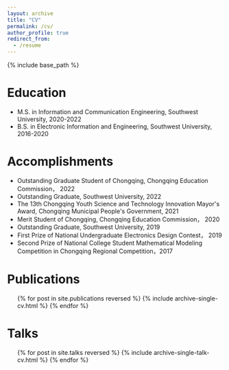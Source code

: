 ```yaml
---
layout: archive
title: "CV"
permalink: /cv/
author_profile: true
redirect_from:
  - /resume
---
```


{% include base_path %}

Education
======

* M.S. in Information and Communication Engineering, Southwest University, 2020-2022
* B.S. in Electronic Information and Engineering, Southwest University, 2016-2020


Accomplishments
======
*  Outstanding Graduate Student of Chongqing, Chongqing Education Commission， 2022
*  Outstanding Graduate, Southwest University, 2022
*  The 13th Chongqing Youth Science and Technology Innovation Mayor's Award, Chongqing Municipal People's Government, 2021
*  Merit Student of Chongqing, Chongqing Education Commission， 2020
*  Outstanding Graduate, Southwest University, 2019
*  First Prize of National Undergraduate Electronics Design Contest， 2019
*  Second Prize of National College Student Mathematical Modeling Competition in Chongqing Regional Competition，2017

Publications
======
  <ul>{% for post in site.publications reversed %}
    {% include archive-single-cv.html %}
  {% endfor %}</ul>
  
Talks
======
  <ul>{% for post in site.talks reversed %}
    {% include archive-single-talk-cv.html  %}
  {% endfor %}</ul>
  
  

